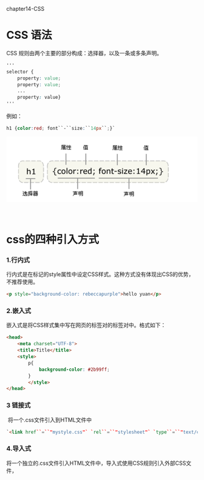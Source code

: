 

chapter14-CSS



# CSS 语法

CSS 规则由两个主要的部分构成：选择器，以及一条或多条声明。

```css
'''
selector {
    property: value;                  
    property: value;            
    ...  
    property: value}       
'''
```

例如：

```css
h1 {color:red; font``-``size:``14px``;}`
```

![img](chapter15-CSS.assets/877318-20170515213752072-869026256.png)　　

　　

# css的四种引入方式 

### **1.行内式**

行内式是在标记的style属性中设定CSS样式。这种方式没有体现出CSS的优势，不推荐使用。

```html
<p style="background-color: rebeccapurple">hello yuan</p>
```

### **2.嵌入式**

​          嵌入式是将CSS样式集中写在网页的<head></head>标签对的<style></style>标签对中。格式如下：

```html
<head>
    <meta charset="UTF-8">
    <title>Title</title>
    <style>      
        p{
            background-color: #2b99ff;
        }
        </style>
</head>
```

### **3 链接式**

​            将一个.css文件引入到HTML文件中

```html
`<link href``=``"mystyle.css"` `rel``=``"stylesheet"` `type``=``"text/css"``/``>`
```

### **4.导入式**

​          将一个独立的.css文件引入HTML文件中，导入式使用CSS规则引入外部CSS文件，<style>标记也是写在<head>标记中，使用的语法如下：    

```html
`<style ``type``=``"text/css"``>` `          ``@import``"mystyle.css"``; 此处要注意.css文件的路径` `<``/``style>　`
```

注意：

​      导入式会在整个网页装载完后再装载CSS文件，因此这就导致了一个问题，如果网页比较大则会儿出现先显示无样式的页面，闪烁一下之后，再出现网页的样式。这是导入式固有的一个缺陷。使用链接式时与导入式不同的是它会以网页文件主体装载前装载CSS文件，因此显示出来的网页从一开始就是带样式的效果的，它不会象导入式那样先显示无样式的网页，然后再显示有样式的网页，这是链接式的优点。



# css选择器

## 基本选择器

​                  ![img](chapter15-CSS.assets/877318-20170517132804978-1482408610.png)

## 组合选择器

```css
E,F   或。多元素选择器，同时匹配所有E元素或F元素，E和F之间用逗号分隔
	div,p { color:#f00; }
E F   后代元素选择器，匹配所有属于E元素后代的F元素，E和F之间用空格分隔
	li a { font-weight:bold;｝    
E > F   子元素选择器，匹配所有E元素的子元素F
    div > p { color:#f00; }
E + F   毗邻元素选择器，匹配所有紧随E元素之后的同级元素F
        div+p { color:#f00; } 
E ~ F   普通兄弟选择器（以破折号分隔）
    .div1 ~ p{font-size: 30px; }
E标签选择器/E[属性选择器] 且。同时满足两个条件。
```

注意，关于标签嵌套：

一般，块级元素可以包含内联元素或某些块级元素，但内联元素不能包含块级元素，它只能包含其它内联元素。需要注意的是，p标签不能包含块级标签。

## 属性选择器

标签可以按照需求自定义属性

```css
E[att] 匹配所有具有att属性的E元素，不考虑它的值。（注意：E为Element标签选择器，在此处可以省略。比如“[cheacked]”。以下同。）   
	p[title] { color:#f00; }
E[att=val] 匹配所有att属性等于“val”的E元素   
	div[class=”error”] { color:#f00; }
E[att~=val] 匹配所有att属性具有多个空格分隔的值、其中一个值等于“val”的E元素
	td[class~=”name”] { color:#f00; }
E[attr^=val]    匹配属性值以指定值开头的每个元素
	div[class^="test"]{background:#ffff00;}
E[attr$=val]    匹配属性值以指定值结尾的每个元素    
	div[class$="test"]{background:``#ffff00;}
E[attr*=val]    匹配属性值中包含指定值的每个元素    
	div[class*="test"]{background:#ffff00;}
```





## 伪类

### **anchor伪类：**专用于控制链接的显示效果

```css
'''
        a:link（没有接触过的链接）,用于定义了链接的常规状态。

        a:hover（鼠标放在链接上的状态）,用于产生视觉效果。
        
        a:visited（访问过的链接）,用于阅读文章，能清楚的判断已经访问过的链接。
        
        a:active（在链接上按下鼠标时的状态）,用于表现鼠标按下时的链接状态。
        
        伪类选择器 : 伪类指的是标签的不同状态:
        
                   a ==> 点过状态 没有点过的状态 鼠标悬浮状态 激活状态
        
        a:link {color: #FF0000} /* 未访问的链接 */
        
        a:visited {color: #00FF00} /* 已访问的链接 */
        
        a:hover {color: #FF00FF} /* 鼠标移动到链接上 */
        
        a:active {color: #0000FF} /* 选定的链接 */ 格式: 标签:伪类名称{ css代码; }

'''
```



```html
<!DOCTYPE html>
<html lang="en">
<head>
    <meta charset="UTF-8">
    <title>Title</title>

    <style>

       .top{
           background-color: rebeccapurple;
           width: 100px;
           height: 100px;
       }
        .bottom{
            background-color: green;
            width: 100px;
            height: 100px;
        }

        .outer:hover .bottom{
            background-color: yellow;
        }

        注意:一定是outer:hover  控制outer里某一个标签,否则无效

        .top:hover .bottom{
            background-color: yellow;
        }
    </style>
</head>
<body>


<div class="outer">
    <div class="top">top</div>
    <div class="bottom">bottom</div>
</div>




</body>
</html>
```



### **before after**伪类 

```css
 :before    p:before       在每个<p>元素之前插入内容     
 :after     p:after        在每个<p>元素之后插入内容     

例：p:before{content:"hello";color:red;display: block;}
```

## 选择器的优先级　

### css的继承

继承是CSS的一个主要特征，它是依赖于祖先-后代的关系的。继承是一种机制，它允许样式不仅可以应用于某个特定的元素，还可以应用于它的后代。例如一个BODY定义了的颜色值也会应用到段落的文本中。

```css
`body{color:red;}       <p>helloyuan<``/``p>`
```

这段文字都继承了由body {color:red;}样式定义的颜色。然而CSS继承性的权重是非常低的，是比普通元素的权重还要低的0。

```css
`p{color:green}`
```

发现只需要给加个颜色值就能覆盖掉它继承的样式颜色。由此可见：任何显示申明的规则都可以覆盖其继承样式。　

​      此外，继承是CSS重要的一部分，我们甚至不用去考虑它为什么能够这样，但CSS继承也是有限制的。有一些属性不能被继承，如：border, margin, padding, background等。

```html
div{
  border:1px solid #222
}

<div>hello <p>yuan</p> </div>
```

### css的优先级

所谓CSS优先级，即是指CSS样式在浏览器中被解析的先后顺序。

样式表中的特殊性描述了不同规则的相对权重，它的基本规则是：


1 内联样式表的权值最高               style=""－－－－－－－－－－－－1000；

2 统计选择符中的ID属性个数。       #id －－－－－－－－－－－－－－100

3 统计选择符中的CLASS属性个数。 .class －－－－－－－－－－－－－10

4 统计选择符中的HTML标签名个数。 p －－－－－－－－－－－－－-－1

按这些规则将数字符串逐位相加，就得到最终的权重，然后在比较取舍时按照从左到右的顺序逐位比较。

```
1、文内的样式优先级为1,0,0,0，所以始终高于外部定义。
   
　　2、有!important声明的规则高于一切。

　　3、如果!important声明冲突，则比较优先权。

　　4、如果优先权一样，则按照在源码中出现的顺序决定，后来者居上。

　　5、由继承而得到的样式没有specificity的计算，它低于一切其它规则(比如全局选择符*定义的规则)。
```



# css属性操作

## css text

### 文本颜色：color

颜色属性被用来设置文字的颜色。

颜色是通过CSS最经常的指定：

- 十六进制值 - 如: **＃**FF0000
- 一个RGB值 - 如: RGB(255,0,0)
- 颜色的名称 - 如:  red

```html
`p { color: rebeccapurple;  }`
```

### **水平对齐方式**

text-align 属性规定元素中的文本的水平对齐方式。

- left      把文本排列到左边。默认值：由浏览器决定。
- right    把文本排列到右边。
- center 把文本排列到中间。
- justify 实现两端对齐文本效果。

```html
<!DOCTYPE html>
<html>
<head>
<meta charset="utf-8">
<title>css</title>
<style>
        h2 {text-align:center;}
        p.publish_time {text-align:right;}
        p.content {text-align:justify;}
</style>
</head>

<body>
<h1>CSS text-align 水平居中</h1>
<p class="publish_time">2017 年 5 月 17 号</p>
<p class="content">
    有个落拓不得志的中年人每隔三两天就到教堂祈祷，而且他的祷告词几乎每次都相同。第一次他到教堂时，
    跪在圣坛前，虔诚地低语：“上帝啊，请念在我多年来敬畏您的份上。让我中一次彩票吧！阿门。”
    几天后，他又垂头丧气回到教堂，同样跪着祈祷：“上帝啊，为何不让我中彩票？我愿意更谦卑地来
    服侍你，求您让我中一次彩票吧！阿门。”又过了几天，他再次出现在教堂，同样重复他的祈祷。如此周而
    复始，不间断地祈求着。到了最后一次，他跪着：“我的上帝，为何您不垂听我的祈求？让我中一次彩票吧！
    只要一次，让我解决所有困难，我愿终身奉献，专心侍奉您……”就在这时，圣坛上发出一阵宏伟庄严的声
    音：“我一直垂听你的祷告。可是最起码？你也该先去买一张彩票吧!”</p>
<p><b>注意：</b> 重置浏览器窗口大小查看 &quot;justify&quot; 是如何工作的。</p>
</body>

</html>
```



### 文本其它属性

```css
/*


font-size: 10px;

line-height: 200px;   文本行高 通俗的讲，文字高度加上文字上下的空白区域的高度 50%:基于字体大小的百分比

vertical-align:－4px  设置元素内容的垂直对齐方式 ,只对行内元素有效，对块级元素无效


text-decoration:none       text-decoration 属性用来设置或删除文本的装饰。主要是用来删除链接的下划线

font-family: 'Lucida Bright'

font-weight: lighter/bold/border/

font-style: oblique

text-indent: 150px;      首行缩进150px

letter-spacing: 10px;  字母间距

word-spacing: 20px;  单词间距

text-transform: capitalize/uppercase/lowercase ; 文本转换，用于所有字句变成大写或小写字母，或每个单词的首字母大写


*/
```



## 背景属性

### 属性介绍

- background-color
- background-image
- background-repeat
- background-position

```css
`background``-``color: cornflowerblue` `background``-``image: url(``'1.jpg'``);` `background``-``repeat: no``-``repeat;(repeat:平铺满)` `background``-``position: right top（``20px` `20px``）;`
```

### 简写

```css
`background:``#ffffff url('1.png') no-repeat right top;`
```

## 边框属性

### 属性介绍

- border-width
- border-style (required)
- border-color

```css
`border``-``style: solid;`` ` `border``-``color: chartreuse;`` ` `border``-``width: ``20px``;`
```

### 简写　

```css
`简写：border: ``30px` `rebeccapurple solid;`
```

### 边框-单独设置各边

```css
`border``-``top``-``style:dotted;``border``-``right``-``style:solid;``border``-``bottom``-``style:dotted;``border``-``left``-``style:none;`
```

## 列表属性

```css
`list``-``style``-``type`         `设置列表项标志的类型。``list``-``style``-``image    将图象设置为列表项标志。``list``-``style``-``position 设置列表中列表项标志的位置。` `list``-``style          简写属性。用于把所有用于列表的属性设置于一个声明中`
```

ist-style-type属性指定列表项标记的类型：

```css
`ul { ``list``-``style``-``type``: square; }`
```

使用图像来替换列表项的标记:

```css
`ul {``     ``list``-``style``-``image: url('');``            ``}`
```

## dispaly属性

- `none`
- `block`
- `inline`
- inline-block

### none(隐藏某标签)

```
`p{display:none;}`
```

注意与visibility:hidden的区别：

visibility:hidden可以隐藏某个元素，但隐藏的元素仍需占用与未隐藏之前一样的空间。也就是说，该元素虽然被隐藏了，但仍然会影响布局。

display:none可以隐藏某个元素，且隐藏的元素不会占用任何空间。也就是说，该元素不但被隐藏了，而且该元素原本占用的空间也会从页面布局中消失。

### `block(内联标签设置为块级标签)`

```
`span {display:block;}`
```

### `inline(块级标签设置为内联标签)`

```
`li {display:inline;}`
```

### inline-block

display:inline-block可做列表布局，其中的类似于图片间的间隙小bug可以通过如下设置解决：

```css
`#outer{``            ``border: ``3px` `dashed;``            ``word``-``spacing: ``-``5px``;``        ``}`
```

## 外边距(margine)和内边距(padding)

### 盒子模型

​       ![img](chapter15-CSS.assets/877318-20161020102031154-222250498.png)![img](chapter15-CSS.assets/877318-20161020102104482-1393899329.png)

- **margin**:            用于控制元素与元素之间的距离；margin的最基本用途就是控制元素周围空间的间隔，从视觉角度上达到相互隔开的目的。
- **padding**:           用于控制内容与边框之间的距离；   
- **Border**(边框):     围绕在内边距和内容外的边框。
- **Content**(内容):   盒子的内容，显示文本和图像。

### margine(外边距)

#### **单边外边距属性：**

```html
`margin``-``top:``100px``;``margin``-``bottom:``100px``;``margin``-``right:``50px``;``margin``-``left:``50px``;`
```

#### 简写属性　

```html
margin:10px 20px 20px 10px；

        上边距为10px
        右边距为20px
        下边距为20px
        左边距为10px

margin:10px 20px 10px;

        上边距为10px
        左右边距为20px
        下边距为10px

margin:10px 20px;

        上下边距为10px
        左右边距为20px

margin:25px;

        所有的4个边距都是25px
```



#### 居中应用

```html
`margin: ``0` `auto;`
```

### padding(内边距)

单独使用填充属性可以改变上下左右的填充。缩写填充属性也可以使用，一旦改变一切都改变。

设置同margine；

**页码实例：**

```html
<!DOCTYPE html>
<html lang="en">
<head>
    <meta charset="UTF-8">
    <title>Title</title>

    <style>
        .outer{
            margin: 0 auto;
            width: 80%;

        }

        .content{
            background-color: darkgrey;
            height: 500px;

        }

        a{
            text-decoration: none;
        }

        .page-area{

            text-align: center;
            padding-top: 30px;
            padding-bottom: 30px;
            background-color: #f0ad4e;

        }

        .page-area ul li{
            display: inline-block;
        }


       .page-area ul li a ,.page-area ul li span{

            display: inline-block;
            color: #369;
            height: 25px;
            width: 25px;
            text-align: center;
            line-height: 25px;

            padding: 8px;
            margin-left: 8px;

            border: 1px solid #e1e1e1;
            border-radius: 15%;

        }

       .page-area ul li .page-next{
           width: 70px;
           border-radius:0
       }


       .page-area ul li span.current_page{
           border: none;
           color: black;
           font-weight:900;
       }

       .page-area ul li a:hover{

           color: #fff;
           background-color: #2459a2;
       }


    </style>
</head>
<body>

<div class="outer">

<div class="content"></div>

<div class="page-area">

             <ul>

                 <li><span class="current_page">1</span></li>
                 <li><a href="#" class="page-a">2</a></li>
                 <li><a href="#" class="page-a">3</a></li>
                 <li><a href="#" class="page-a">4</a></li>
                 <li><a href="#" class="page-a">5</a></li>
                 <li><a href="#" class="page-a">6</a></li>
                 <li><a href="#" class="page-a">7</a></li>
                 <li><a href="#" class="page-a">8</a></li>
                 <li><a href="#" class="page-a">9</a></li>
                 <li><a href="#" class="page-a">10</a></li>
                 <li><a href="#" class="page-a page-next">下一页</a></li>

             </ul>

</div>

</div>


</body>
</html>
```



**思考1:**body的外边距

​       边框在默认情况下会定位于浏览器窗口的左上角，但是并没有紧贴着浏览器的窗口的边框，这是因为body本身也是一个盒子（外层还有html），在默认情况下，   body距离html会有若干像素的margin，具体数值因各个浏览器不尽相同，所以body中的盒子不会紧贴浏览器窗口的边框了，为了验证这一点，加上：

```css
body{
    border: 1px solid;
    background-color: cadetblue;
}
```

\>>>>解决方法：

```css
body{
    margin: 0;
}
```

**思考2：**margin collapse（边界塌陷或者说边界重叠）

1、兄弟div：
上面div的margin-bottom和下面div的margin-top会塌陷，也就是会取上下两者margin里最大值作为显示值

2、父子div：
if 父级div中没有border，padding，inlinecontent，子级div的margin会一直向上找，直到找到某个标签包括border，padding，inline content中的其中一个，然后按此div 进行margin；

```html
<!DOCTYPE html>
<html lang="en" style="padding: 0px">
<head>
    <meta charset="UTF-8">
    <title>Title</title>
    <style>

        body{
            margin: 0px;
        }

        .div1{
            background-color: rebeccapurple;
            width: 300px;
            height: 300px;
            overflow: hidden;

        }
        .div2{
            background-color: green;
            width: 100px;
            height: 100px;
            margin-bottom: 40px;
            margin-top: 20px;
        }
        .div3{
            background-color:teal;
            width: 100px;
            height: 100px;
            margin-top: 20px;
        }
    </style>
</head>
<body>
<div style="background-color: bisque;width: 300px;height: 300px"></div>

<div class="div1">

   <div class="div2"></div>
   <div class="div3"></div>
</div>

</body>

</html>
```



\>>>> 解决方法：

```css
`overflow: hidden;　　`
```

## float属性

### 基本浮动规则

先来了解一下block元素和inline元素在文档流中的排列方式。

　　block元素通常被现实为独立的一块，独占一行，多个block元素会各自新起一行，默认block元素宽度自动填满其父元素宽度。block元素可以设置width、height、margin、padding属性；

　　inline元素不会独占一行，多个相邻的行内元素会排列在同一行里，直到一行排列不下，才会新换一行，其宽度随元素的内容而变化。inline元素设置width、height属性无效

- 常见的块级元素有 div、form、table、p、pre、h1～h5、dl、ol、ul 等。
- 常见的内联元素有span、a、strong、em、label、input、select、textarea、img、br等

**所谓的文档流**，指的是元素排版布局过程中，元素会自动从左往右，从上往下的流式排列。

**脱离文档流**，也就是将元素从普通的布局排版中拿走，其他盒子在定位的时候，**会当做脱离文档流的元素不存在而进行定位**。

​      假如某个div元素A是浮动的，如果A元素上一个元素也是浮动的，那么A元素会跟随在上一个元素的后边(如果一行放不下这两个元素，那么A元素会被挤到下一行)；如果A元素上一个元素是标准流中的元素，那么A的相对垂直位置不会改变，也就是说A的顶部总是和上一个元素的底部对齐。此外，浮动的框之后的block元素元素会认为这个框不存在，但其中的文本依然会为这个元素让出位置。 浮动的框之后的inline元素，会为这个框空出位置，然后按顺序排列。

**示例代码：**

```html
<!DOCTYPE html>
<html lang="en">
<head>
    <meta charset="UTF-8">
    <title>Title</title>
    <style>
        *{
            margin: 0;
        }

        .r1{
            width: 300px;
            height: 100px;
            background-color: #7A77C8;
            float: left;
        }
        .r2{
            width: 200px;
            height: 200px;
            background-color: wheat;
            /*float: left;*/

        }
        .r3{
            width: 100px;
            height: 200px;
            background-color: darkgreen;
            float: left;
        }
    </style>
</head>
<body>

<div class="r1"></div>
<div class="r2"></div>
<div class="r3"></div>



</body>
</html>
```



### 非完全脱离文档流

 左右结构div盒子重叠现象，一般是由于相邻两个DIV一个使用浮动一个没有使用浮动。一个使用浮动一个没有导致DIV不是在同个“平面”上，但内容不会造成覆盖现象，只有DIV形成覆盖现象。

```html
<!DOCTYPE html>
<html lang="en">
<head>
    <meta charset="UTF-8">
    <title>Title</title>
    <style>
        *{
            margin: 0;
        }

        .r1{
            width: 100px;
            height: 100px;
            background-color: #7A77C8;
            float: left;
        }
        .r2{
            width: 200px;
            height: 200px;
            background-color: wheat;

        }
    </style>
</head>
<body>

<div class="r1"></div>
<div class="r2">region2</div>




</body>
</html>
```



\>>>>解决方法：要么都不使用浮动；要么都使用float浮动；要么对没有使用float浮动的DIV设置margin样式。

### 父级坍塌现象

```html
<!DOCTYPE html>
<html lang="en">
<head>
    <meta charset="UTF-8">
    <title>Title</title>
<style type="text/css">
         * {
             margin:0;padding:0;
         }
        .container{
            border:1px solid red;width:300px;
        }
        #box1{
            background-color:green;float:left;width:100px;height:100px;
        }
        #box2{
            background-color:deeppink; float:right;width:100px;height:100px; 
        }
         #box3{
             background-color:pink;height:40px;
         }
</style>
</head>
<body>

        <div class="container">
                <div id="box1">box1 向左浮动</div>
                <div id="box2">box2 向右浮动</div>
        </div>
        <div id="box3">box3</div>
</body>
</body>
</html>
```

例子如上：.container和box3的布局是上下结构，上图发现box3跑到了上面，与.container产生了重叠，但文本内容没有发生覆盖，只有div发生覆盖现象。这个原因是因为第一个大盒子里的子元素使用了浮动，脱离了文档流，导致.container没有被撑开。box3认为.container没有高度（未被撑开），因此跑上去了。

\>>>>解决方法：

**1、固定高度**

给.container设置固定高度，一般情况下文字内容不确定多少就不能设置固定高度，所以一般不能设置“.container”高度(当然能确定内容多高，这种情况下“.container是可以设置一个高度即可解决覆盖问题。

或者给.container加一个固定高度的子div：

```html
<div class="container">
                <div id="box1">box1 向左浮动</div>
                <div id="box2">box2 向右浮动</div>
                <div id="empty" style="height: 100px"></div>
</div>
<div id="box3">box3</div>
```

但是这样限定固定高度会使页面操作不灵活，不推荐！

**2、清除浮动(推荐)。**

clear语法：
clear : none | left | right | both

取值：
none : 默认值。允许两边都可以有浮动对象
left : 不允许左边有浮动对象
right : 不允许右边有浮动对象
both : 不允许有浮动对象

但是需要注意的是：clear属性只会对**自身**起作用，而不会影响其他元素。

```html
<!DOCTYPE html>
<html lang="en">
<head>
    <meta charset="UTF-8">
    <title>Title</title>
    <style>
        *{
            margin: 0;
        }

        .r1{
            width: 300px;
            height: 100px;
            background-color: #7A77C8;
            float: left;
        }
        .r2{
            width: 200px;
            height: 200px;
            background-color: wheat;
            float: left;
            clear: left;

        }
        .r3{
            width: 100px;
            height: 200px;
            background-color: darkgreen;
            float: left;
        }
    </style>
</head>
<body>

<div class="r1"></div>
<div class="r2"></div>
<div class="r3"></div>



</body>
</html>
```

把握住两点：1、元素是从上到下、从左到右依次加载的。

​                 2、clear: left;对自身起作用，一旦左边有浮动元素，即切换到下一行来保证左边元素不是浮动的，依据这一点解决父级塌陷问题。

思考：

```html
<!DOCTYPE html>
<html lang="en">
<head>
    <meta charset="UTF-8">
    <title>Title</title>
    <style>
        *{
            margin: 0;
        }

        .r1{
            width: 300px;
            height: 100px;
            background-color: #7A77C8;
            float: left;
        }
        .r2{
            width: 200px;
            height: 200px;
            background-color: wheat;
            float: left;
            clear: both;

        }
        .r3{
            width: 100px;
            height: 200px;
            background-color: darkgreen;
            float: left;
        }
    </style>
</head>
<body>

<div class="r1"></div>
<div class="r2"></div>
<div class="r3"></div>



</body>
</html>
```



解决父级塌陷：

```html
'''

    .clearfix:after {             <----在类名为“clearfix”的元素内最后面加入内容；
    content: ".";                 <----内容为“.”就是一个英文的句号而已。也可以不写。
    display: block;               <----加入的这个元素转换为块级元素。
    clear: both;                  <----清除左右两边浮动。
    visibility: hidden;           <----可见度设为隐藏。注意它和display:none;是有区别的。
                                       visibility:hidden;仍然占据空间，只是看不到而已；
    line-height: 0;               <----行高为0；
    height: 0;                    <----高度为0；
    font-size:0;                  <----字体大小为0；
    }
    
    .clearfix { *zoom:1;}         <----这是针对于IE6的，因为IE6不支持:after伪类，这个神
                                       奇的zoom:1让IE6的元素可以清除浮动来包裹内部元素。


整段代码就相当于在浮动元素后面跟了个宽高为0的空div，然后设定它clear:both来达到清除浮动的效果。
之所以用它，是因为，你不必在html文件中写入大量无意义的空标签，又能清除浮动。
<div class="head clearfix"></div>

'''

<!DOCTYPE html>
<html lang="en">
<head>
    <meta charset="UTF-8">
    <title>Title</title>
    <style>
        .box{
            border: 1px solid blue;
        }
        .r1{
            width: 100px;
            height: 100px;
            background-color: gold;
            float: left;
        }
        .r2{
            width: 100px;
            height: 100px;
            background-color: green;
            float: left;
        }
        /*在浮动的盒子box中的最后放一个块级标签：内容为空，有clear:both属性
        缺点：只起控制功能，不作为网页显示。不应该让人看源码的时候看见它
        优化：为盒子box添加一个.clearfix:after伪类标签，该标签在盒子box中的最后面。
        后面需要解决父级塌陷问题的标签，只要在class属性中加上clearfix即可
        */
        /*.r3{clear: both;}*/
        .clearfix:after{
            content: "";
            display: block;
            clear: both;
        }

    </style>

</head>
<body>
<div class="box clearfix">
    <div class="r1">r1</div>
    <div class="r2">r2</div>
    <!--<div class="r3"></div>-->
</div>
<div class="footer">
    footer
</div>

</body>
</html>
```



**3、overflow:hidden**

overflow：hidden的含义是超出的部分要裁切隐藏，float的元素虽然不在普通流中，但是他是浮动在普通流之上的，可以把普通流元素+浮动元素想象成一个立方体。如果没有明确设定包含容器高度的情况下，它要计算内容的全部高度才能确定在什么位置hidden，这样浮动元素的高度就要被计算进去。这样包含容器就会被撑开，清除浮动。

## position(定位)

### **1 static**

**static 默认值，无定位，不能当作绝对定位的参照物，并且设置标签对象的left、top等值是不起作用的的。**

### **2  position: relative／absolute**

**relative: 相对定位。**

相对定位是相对于该元素在文档流中的原始位置，即以自己原始位置为参照物。有趣的是，即使设定了元素的相对定位以及偏移值，元素还占有着原来的位置，即占据文档流空间**。**对象遵循正常文档流，但将依据top，right，bottom，left等属性在正常文档流中偏移位置。而其层叠通过z-index属性定义。

注意：position：relative的一个主要用法：方便绝对定位元素找到参照物。

```html
<!DOCTYPE html>
<html lang="en">
<head>
    <meta charset="UTF-8">
    <style>
        *{
            margin: 0px;
        }
        .item1{
            width: 100px;
            height: 100px;
            background-color: darkorange;
        }
        .item2{
            width: 100px;
            height: 100px;
            background-color: firebrick;
            /*以自己原来的位置左上角为参照物*/
            /*position: relative;*/
            /*以最外层左上角为参照*/
            position: absolute;
            top: 100px;
            left: 100px;
        }
        .item3{
            width: 100px;
            height: 100px;
            background-color: green;
        }
    </style>
    <title>Title</title>

</head>
<body>

<div class="item1">item1</div>
<div class="item2">item2</div>
<div class="item3">item3</div>

</body>
</html>
```

相对定位：参照物是自己

![image-20190217155955756](chapter15-CSS.assets/image-20190217155955756.png)



绝对定位：参照物是它已定位了的父级标签，一直向上找，最终找到body（定位指的是absolute/relative，static不叫定位）

![image-20190217160532037](chapter15-CSS.assets/image-20190217160532037.png)

#### **absolute:** 绝对定位。

定义：设置为绝对定位的元素框从文档流完全删除，并相对于最近的已定位祖先元素定位，如果元素没有已定位的祖先元素，那么它的位置相对于最初的包含块（即body元素）。元素原先在正常文档流中所占的空间会关闭，就好像该元素原来不存在一样。元素定位后生成一个块级框，而不论原来它在正常流中生成何种类型的框。

重点：如果父级设置了position属性，例如position:relative;，那么子元素就会以父级的左上角为原始点进行定位。这样能很好的解决自适应网站的标签偏离问题，即父级为自适应的，那我子元素就设置position:absolute;父元素设置position:relative;，然后Top、Right、Bottom、Left用百分比宽度表示。

另外，对象脱离正常文档流，使用top，right，bottom，left等属性进行绝对定位。而其层叠通过z-index属性定义。

示例代码：

```html
<!DOCTYPE html>
<html lang="en">
<head>
    <meta charset="UTF-8">
    <title>Title</title>
    <style>
        *{
            margin: 0;
        }
        .outet{
            /*position: relative;*/

        }
        .item{
            width: 200px;
            height:200px ;
        }
        .r1{
            background-color: #7A77C8;
        }
        .r2{
            background-color: wheat;
            /*position: relative;*/
            position: absolute;
            top: 200px;
            left: 200px;
        }
        .r3{
            background-color: darkgreen;
        }
    </style>
</head>
<body>

<div class="item r1"></div>
<div class="outet">

    <div class="item r2"></div>
    <div class="item r3"></div>
</div>


</body>
</html>
```

总结：参照物用相对定位，子元素用绝对定位，并且保证相对定位参照物不会偏移即可。

> 最常使用场景：absolute和relative组合使用
>
> 父级标签用relative，目的：让它的子标签以它为参照物（推荐用relative，仍然在当前文档流，不影响其它布局）
>
> 子标签用absolute，目的：相对于父级标签进行绝对定位。
>
> 使用场景：京东首页轮播图。所有图片都放到一个盒子中，相对于盒子进行定位。

### **3  position:fixed**

​        fixed：对象脱离正常文档流，使用top，right，bottom，left等属性以窗口为参考点进行定位，当出现滚动条时，对象不会随着滚动。而其层叠通过z-index属性 定义。 注意点： 一个元素若设置了 position:absolute | fixed; 则该元素就不能设置float。这 是一个常识性的知识点，因为这是两个不同的流，一个是浮动流，另一个是“定位流”。但是 relative 却可以。因为它原本所占的空间仍然占据文档流。

​       在理论上，被设置为fixed的元素会被定位于浏览器窗口的一个指定坐标，不论窗口是否滚动，它都会固定在这个位置。

示例代码：

```html
# 返回顶部
<!DOCTYPE html>
<html lang="en">
<head>
    <meta charset="UTF-8">
    <title>Title</title>
    <style>
        *{
            margin: 0;
        }
        .back{
            background-color: wheat;
            width: 100%;
            height: 1200px;
        }
        span{
            display: inline-block;
            width: 80px;
            height: 50px;
            position: fixed;
            bottom: 20px;
            right: 20px;
            background-color: rebeccapurple;
            color: white;
            text-align: center;
            line-height: 50px;

        }
    </style>
</head>
<body>


<div class="back">
    <span>返回顶部</span>
</div>
</body>
</html>
```

```html
# 返回顶部
<!DOCTYPE html>
<html lang="en">
<head>
    <meta charset="UTF-8">
    <title>回到顶部</title>
    <style>
        *{
            margin: 0px;
        }
        .page{
            background-color: wheat;
            height: 2000px;
            width: 100%;
        }
        .back_top{
            width: 100px;
            height: 70px;
            background-color: darkgray;
            opacity: 50%;
            font-size: 18px;
            color: black;
            text-align: center;
            line-height: 70px;
            position: fixed;
            right: 10px;
            bottom: 20px;
        }
    </style>

</head>
<body>
<div class="page"></div>
<div class="back_top">回到顶部</div>
</body>
</html>
```

>float：半脱离文档流。浮动的div会被覆盖，但其中的文字不会被覆盖。应用场景：网页中文字环绕图片。图片就是float的。
>
>position：绝对脱离文档流。div连同其中的内容都会被覆盖。
>
>脱离文档流：float、fixed、absolute

# Caution！

### 1、默认的高度和宽度问题

（1）父子都是块级元素

```html
<!DOCTYPE html>
<html>
<head>
    <title>fortest</title>
    <style>
        div.parent{
            width: 500px;
            height: 300px;
            background: #ccc;
        }
        div.son{
            width: 100%;
            height: 200px;
            background: green;
        }
    </style>
</head>
<body>
    <div class="parent">
        <div class="son"></div>
    </div>
</body>
</html>
```



这时，子元素设置为了父元素width的100%，那么子元素的宽度也是500px；

　　但是如果我们把子元素的width去掉之后，就会发现子元素还是等于父元素的width。**也就是说，对于块级元素，子元素的宽度默认为父元素的100%。**

> **当我们给子元素添加padding和margin时，可以发现宽度width是父元素的宽度减去子元素的margin值和padding值。**

　　**毫无疑问，如果去掉子元素的height，就会发先子元素的高度为0，故height是不会为100%的，**一般我们都是通过添加内容（子元素）将父元素撑起来。

（2）父：块级元素  子：内联元素

如果内联元素是不可替换元素（除img，input以外的一般元素），元素是没有办法设置宽度的，也就谈不上100%的问题了。 即内联元素必须依靠其内部的内容才能撑开。

如果内联元素是可替换元素（img，input，本身可以设置长和宽），**不管怎么设置父元素的宽度和高度，而不设置img的宽和高时，img总是表现为其原始的宽和高。**



```html
<!DOCTYPE html>
<html>
<head>
    <title>...</title>
    <style>
        div.parent{
            width: 500px;
            height: 300px;
            background: #ccc;
        }
        img{
            height: 100px;
            background: green;
        }
    </style>
</head>
<body>
    <div class="parent">
        <img class="son" src="s1.jpg"></img>
    </div>
</body>
</html>
```



由此我们可以发现，虽然没有设置宽度，但是表现在浏览器上为160px，它并没有继承父元素的100%得到500px，而是根据既定的高度来等比例缩小宽度。  同样， 如果只设置width，那么height也会等比例改变。   如果我们把img的width设置为100%，就可以发现其宽度这时就和父元素的宽度一致了。而我们一般的做法时，首先确定img的父元素的宽度和高度，然后再将img的宽度和高度设置位100%，这样，图片就能铺满父元素了。



# icon背景图片的调整

```html
<!DOCTYPE html>
<html lang="en">
<head>
    <meta charset="UTF-8">
    <title>背景图片的调整</title>
    <style>
        *{
            margin: 0px;
        }
        .box{
            background-color: wheat;
            width: 100px;
            height: 40px;
        }
        /*内联标签设置长宽：1.使用float；2.display:inline-block*/
        .search_area{
            background-color: gray;
            float: right;
            width: 40px;
            height: 40px;
            text-align: center;
            line-height: 40px;
        }
        .icon{
            background: url("https://cloud.chouti.com/images/icon.png") 0px -197px;
            display: inline-block;
            width: 11px;
            height: 12px;
        }
    </style>
</head>
<body>

<div class="box">
    <a href="#" class="search_area">
        <span class="icon"></span>
    </a>
</div>

</body>
</html>
```







**遇到一个问题**

```html
icon居中：法1.text-align line-height;法2.margin padding
```

如何让icon居中？

1. `padding` 是不可以让内容居中的；
2. `margin: 0 auto; width: 1000px;` 可以让div居中，必要条件就是 必须要规定盒子的宽度；
3. 你也可以把要居中的div 设置成 `display: inline-block;`，然后在父div加上 `text-align: center;` 也会让div居中；



# 后台管理布局

```html
<!DOCTYPE html>
<html lang="en">
<head>
    <meta charset="UTF-8">
    <title>Title</title>

    <style>

        .pg-header{
           height: 48px;
           width: 100%;
           background-color: #2459a2;
           position: fixed;
           top:0;
           left: 0;
        }
        .left{
            position:absolute;
            left:0;
            top:48px;
            bottom:0;
            width:200px;
            background-color: #ededed;
        }

        .right{
            position:absolute;
            right:0;
            left:200px;
            top:48px;
            bottom:0;
            overflow:auto;

        }
        .content{
            height: 2000px;
            width: 100%;
           
        }
    </style>
</head>
<body>


<div class="pg-header"></div>
<div>
    <div class="left">

    </div>
    <div class="right">
      <div class="content"></div>
    </div>
</div>

</body>
</html>
```



# css响应式布局



```html
<!DOCTYPE html>
<html lang="en">
<head>
    <meta charset="UTF-8">
    <title>Title</title>
    <style>

        /*======================================初始化=====================*/
            *{
             margin: 0;
             padding: 0;
                  }

            body{
                font-size: 12px;
            }

            a{
              text-decoration: none;
            }

        /*======================================header区域设置=====================*/
        .header{
               height: 44px;
               width: 100%;
               background-color: #2459a2;
               position: fixed;
               top:0;
               left: 0;
        }



        .header_content{
            width: 80%;
            height: 44px;
            background-color: #2459a2;
            margin: 0 auto;
            line-height: 44px;
            position: relative;

        }


/*======header区part1:logo ===========*/


               .logo{

                    float: left;
                    width: 121px;
                    height: 23px;
                    margin-top: 9px;

                }

/*======header区part2:action-menu =====*/

               .action-menu{
                    float: left;
                    margin-left: 30px;
                }

                .action-menu a.tb{
                            color: #c0cddf;
                            padding: 0 10px;
                            text-align: center;
                            margin-left: -3px;
                            display: inline-block;


                        }

                .action-menu a.tb:hover {
                    color: #fff;
                    background-color: lightslategrey;

                }

                 .action-menu a.active, .action-menu a.active:hover {
                                color: #fff;
                                background-color:#204982;;

                            }

/*======header区part3:key-search =====*/

                 .key-search{
                         margin-top: 5px;
                         float: right;
                    }


                 .key-search a.search-icon-box, .search-txt {
                        float: left;
                    }

                .search-txt {

                    color: #333;
                    line-height: 25px;
                    padding: 2px 2px 2px 5px;
                    height: 25px;
                    width: 91px;

                }

                .key-search a.search-icon-box {
                    border: 1px solid #e0e0e0;
                    background-color: #f4f4f4;
                    width: 30px;
                    height: 31px;
                    border-left: 0;
                }


                .key-search a.search-icon-box span.search-icon{
                    background: url("images/icon.png") no-repeat 0 -197px;
                    float: left;
                    height: 12px;
                    width: 11px;
                    margin-left: 10px;
                    margin-top: 9px;
                }

/*======header区part4:action-nav =====*/

                .action-nav {
                       float: right;
                       margin-right: 10px;
                    }

                 .action-nav a {
                        color: white;
                        padding: 14px 18px;

                    }

                .action-nav a:hover{
                    background-color: lightslategrey;
                    color: white;
                }
 /*======================================content区域设置=====================*/

             .content-box {
                    background-color: #ededed;
                    padding-top: 44px;
                    height: 100%;
                }

             .content {
                    width: 960px;
                    margin: 0 auto;
                    height: auto!important;
                    overflow: hidden;
                    min-height: 713px;
                    padding: 6px 28px;
                    background-color: #fff;
                    /*overflow: hidden;取消后看看效果*/
                }

        /*===============================响应式布局=====================*/



         @media(max-width:1050px) {


          .action-menu a.item{

              display: none;
              background-color: gold;
              border: dashed 1px rebeccapurple;

              color: black;





          }

             .action-menu a.active{

                 padding: 0 25px;

             }

             .action-nav{

                 float: left;

                 margin-left: 80px;

             }

             .key-search{
                 float: right;
                 margin-right: 100px;
             }




          .action-menu:hover a.item{
              display: block;


          }



         }



        @media(max-width:810px) {

             .key-search{
                 display: none;
             }

            .action-nav{
                display: none;
            }
        }



    </style>
</head>
<body>



    <!--header结构-->
    <div class="header">

         <div class="header_content">

               <div class="logo">
                   <a href="/"><img src="images/logo.png" alt=""></a>
               </div>

               <div class="action-menu">

                        <a href="#" class="tb active">全部</a>
                        <a href="#" class="tb item">42区</a>
                        <a href="#" class="tb item">段子</a>
                        <a href="#" class="tb item">图片</a>
                        <a href="#" class="tb item">挨踢1024</a>
                        <a href="#" class="tb item">你问我答</a>
               </div>

               <div class="key-search">

                    <form action="/" method="post">
                        <input type="text" class="search-txt">

                        <a href="#" class="search-icon-box" >
                            <span class="search-icon"></span>
                        </a>
                    </form>

               </div>

               <div class="action-nav">

                    <a href="#" class="register-btn">注册</a>
                    <a href="#" class="login-btn">登录</a>
               </div>

         </div>
    </div>


    <!--content结构-->

    <div class="content-box">

        <div class="content">


        </div>
        
    </div>



</body>
</html>
```



# 课下作业

1、实现一个登陆页面，样式如下：

![img](chapter15-CSS.assets/877318-20170716070302582-1679527449.png)

2、实现一个注册页面，样式如下：

![img](chapter15-CSS.assets/877318-20170716070823394-983206731.png)